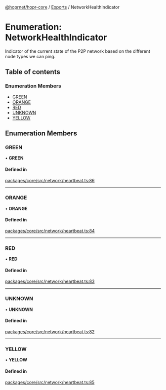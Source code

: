 [@hoprnet/hopr-core](../README.md) / [Exports](../modules.md) / NetworkHealthIndicator

# Enumeration: NetworkHealthIndicator

Indicator of the current state of the P2P network
based on the different node types we can ping.

## Table of contents

### Enumeration Members

- [GREEN](NetworkHealthIndicator.md#green)
- [ORANGE](NetworkHealthIndicator.md#orange)
- [RED](NetworkHealthIndicator.md#red)
- [UNKNOWN](NetworkHealthIndicator.md#unknown)
- [YELLOW](NetworkHealthIndicator.md#yellow)

## Enumeration Members

### GREEN

• **GREEN**

#### Defined in

[packages/core/src/network/heartbeat.ts:86](https://github.com/hoprnet/hoprnet/blob/master/packages/core/src/network/heartbeat.ts#L86)

___

### ORANGE

• **ORANGE**

#### Defined in

[packages/core/src/network/heartbeat.ts:84](https://github.com/hoprnet/hoprnet/blob/master/packages/core/src/network/heartbeat.ts#L84)

___

### RED

• **RED**

#### Defined in

[packages/core/src/network/heartbeat.ts:83](https://github.com/hoprnet/hoprnet/blob/master/packages/core/src/network/heartbeat.ts#L83)

___

### UNKNOWN

• **UNKNOWN**

#### Defined in

[packages/core/src/network/heartbeat.ts:82](https://github.com/hoprnet/hoprnet/blob/master/packages/core/src/network/heartbeat.ts#L82)

___

### YELLOW

• **YELLOW**

#### Defined in

[packages/core/src/network/heartbeat.ts:85](https://github.com/hoprnet/hoprnet/blob/master/packages/core/src/network/heartbeat.ts#L85)

